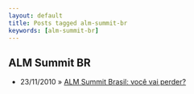 ```yaml
---
layout: default
title: Posts tagged alm-summit-br
keywords: [alm-summit-br]
---
```

<h2 class="category">ALM Summit BR</h2>
<ul class="posts">
<li>
<p>
<span class="date">23/11/2010</span> &raquo; 
<a href="/blog/alm-summit-brasil-voce-nao-pode-perder">ALM Summit Brasil: você vai perder?</a>
</p>
</li> 
</ul>
